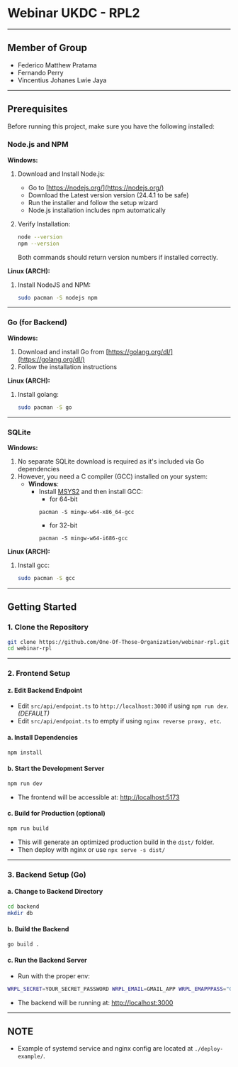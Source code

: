 # Webinar UKDC - RPL2

---

## Member of Group

- Federico Matthew Pratama
- Fernando Perry
- Vincentius Johanes Lwie Jaya

---

## Prerequisites

Before running this project, make sure you have the following installed:

### Node.js and NPM

__Windows:__

1. Download and Install Node.js:
   - Go to [https://nodejs.org/](https://nodejs.org/)
   - Download the Latest version version (24.4.1 to be safe)
   - Run the installer and follow the setup wizard
   - Node.js installation includes npm automatically

2. Verify Installation:
   ```bash
   node --version
   npm --version
   ```
   Both commands should return version numbers if installed correctly.

__Linux (ARCH):__

1. Install NodeJS and NPM:
   ```bash
   sudo pacman -S nodejs npm
   ```

---


### Go (for Backend)

__Windows:__

1. Download and install Go from [https://golang.org/dl/](https://golang.org/dl/)
2. Follow the installation instructions

__Linux (ARCH):__

1. Install golang:
   ```bash
   sudo pacman -S go
   ```

---

### SQLite

__Windows:__

1. No separate SQLite download is required as it's included via Go dependencies
2. However, you need a C compiler (GCC) installed on your system:
   - **Windows**: 
     - Install [MSYS2](https://www.msys2.org/) and then install GCC:
        - for 64-bit
        ```
        pacman -S mingw-w64-x86_64-gcc
        ```
        - for 32-bit
        ```
        pacman -S mingw-w64-i686-gcc
        ```

__Linux (ARCH):__

1. Install gcc:
   ```bash
   sudo pacman -S gcc
   ```

---

## Getting Started

### 1. Clone the Repository

```bash
git clone https://github.com/One-Of-Those-Organization/webinar-rpl.git
cd webinar-rpl
```

---

### 2. Frontend Setup

#### z. Edit Backend Endpoint

- Edit `src/api/endpoint.ts` to `http://localhost:3000` if using `npm run dev`. _(DEFAULT)_
- Edit `src/api/endpoint.ts` to empty if using `nginx reverse proxy, etc`.

#### a. Install Dependencies

```bash
npm install
```

#### b. Start the Development Server

```bash
npm run dev
```
- The frontend will be accessible at: [http://localhost:5173](http://localhost:5173)

#### c. Build for Production (optional)

```bash
npm run build
```
- This will generate an optimized production build in the `dist/` folder.
- Then deploy with nginx or use `npx serve -s dist/`

---

### 3. Backend Setup (Go)

#### a. Change to Backend Directory

```bash
cd backend
mkdir db
```

#### b. Build the Backend

```bash
go build .
```

#### c. Run the Backend Server

- Run with the proper env:

```sh
WRPL_SECRET=YOUR_SECRET_PASSWORD WRPL_EMAIL=GMAIL_APP WRPL_EMAPPPASS="GMAIL_APP_PASSWORD" WRPL_IP="BACKEND_IP" WRPL_PORT=BACKEND_PORT go run .
```

- The backend will be running at: [http://localhost:3000](http://localhost:3000)

---

## NOTE

- Example of systemd service and nginx config are located at `./deploy-example/`.
